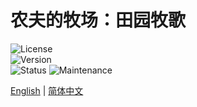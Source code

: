# 农夫的牧场：田园牧歌

![License](https://img.shields.io/badge/license-LGPL--3.0(Partial)-blue.svg)  
![Version](https://img.shields.io/badge/version-6.5.1-green.svg)    
![Status](https://img.shields.io/badge/status-active-brightgreen.svg)
![Maintenance](https://img.shields.io/badge/maintained-yes-green.svg)    
 
[English](https://github.com/y271727uy/farmers-ranch-modpack/blob/main/README.md) | [简体中文](https://github.com/y271727uy/farmers-ranch-modpack/blob/main/README-CN.md)


